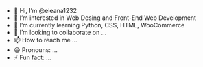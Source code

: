 - 👋 Hi, I’m @eleana1232
- 👀 I’m interested in Web Desing and Front-End Web Development
- 🌱 I’m currently learning Python, CSS, HTML, WooCommerce
- 💞️ I’m looking to collaborate on ...
- 📫 How to reach me ...
- 😄 Pronouns: ...
- ⚡ Fun fact: ...

<!---
eleana1232/eleana1232 is a ✨ special ✨ repository because its `README.md` (this file) appears on your GitHub profile.
You can click the Preview link to take a look at your changes.
--->
